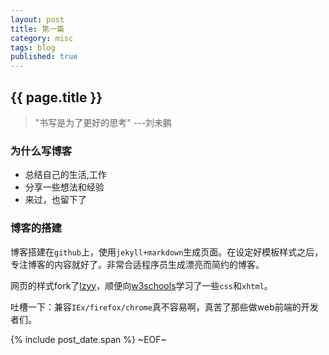 ```yaml
---
layout: post
title: 第一篇
category: misc
tags: blog
published: true
---
```


## {{ page.title }}

> "书写是为了更好的思考"
> ---刘未鹏

### 为什么写博客
* 总结自己的生活,工作
* 分享一些想法和经验
* 来过，也留下了

### 博客的搭建
博客搭建在`github`上，使用`jekyll+markdown`生成页面。在设定好模板样式之后，专注博客的内容就好了。非常合适程序员生成漂亮而简约的博客。

网页的样式fork了[lzyy][]，顺便向[w3schools][]学习了一些`css`和`xhtml`。

吐槽一下：兼容`IEx/firefox/chrome`真不容易啊，真苦了那些做web前端的开发者们。

[lzyy]: http://blog.leezhong.com  "无网不剩"
[w3schools]: http://www.w3schools.com "w3schools"

{% include post_date.span %}
~EOF~
